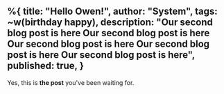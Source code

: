 %{
  title: "Hello Owen!",
  author: "System",
  tags: ~w(birthday happy),
  description: "Our second blog post is here Our second blog post is here Our second blog post is here Our second blog post is here Our second blog post is here",
  published: true,
}
---
Yes, this is **the post** you've been waiting for.